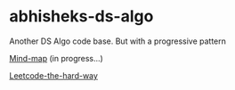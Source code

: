 # abhisheks-ds-algo

Another DS Algo code base. But with a progressive pattern

[Mind-map](https://www.figma.com/board/7T8ZeiPOctUn6nSYxDbK6r/Data-Structures-and-Algorithms?node-id=0-1&t=DTEhKKTL8xbLxYOx-0) (in progress...)

[Leetcode-the-hard-way](https://leetcodethehardway.com/)